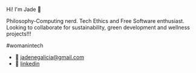 Hi! I'm Jade
🌱

Philosophy-Computing nerd.
Tech Ethics and Free Software enthusiast.
Looking to collaborate for sustainability, green development and wellness projects!!!

#womanintech

-   :email: [jadenegalicia@gmail.com](mailto:jadenegalicia@gmail.com)
-   :briefcase: [linkedin](https://www.linkedin.com/in/jade-espinosa-galicia-592312231/)
